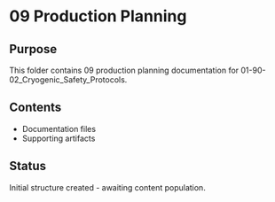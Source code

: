# 09 Production Planning

## Purpose
This folder contains 09 production planning documentation for 01-90-02_Cryogenic_Safety_Protocols.

## Contents
- Documentation files
- Supporting artifacts

## Status
Initial structure created - awaiting content population.
